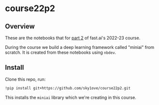 course22p2
================

## Overview

These are the notebooks that for [part 2](https://course.fast.ai/Lessons/part2.html) of fast.ai's 2022-23 course.

During the course we build a deep learning framework called "miniai" from scratch. It is created from these notebooks using `nbdev`.

## Install

Clone this repo, run:

``` sh
!pip install git+https://github.com/sky1ove/course22p2.git
```

This installs the `miniai` library which we're creating in this course.
